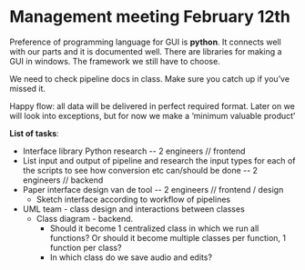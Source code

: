 # Management meeting February 12th
Preference of programming language for GUI is **python**. It connects well with our parts and it is documented well. There are libraries for making a GUI in windows. The framework we still have to choose.

We need to check pipeline docs in class. Make sure you catch up if you’ve missed it. 

Happy flow: all data will be delivered in perfect required format. Later on we will look into exceptions, but for now we make a ‘minimum valuable product’

**List of tasks**:

* Interface library Python research -- 2 engineers // frontend
* List input and output of pipeline and research the input types for each of the scripts to see how conversion etc can/should be done -- 2 engineers // backend
* Paper interface design van de tool -- 2 engineers // frontend / design
    * Sketch interface according to workflow of pipelines
* UML team - class design and interactions between classes
    * Class diagram - backend. 
        * Should it become 1 centralized class in which we run all functions? Or should it become multiple classes per function, 1 function per class?
        * In which class do we save audio and edits?

